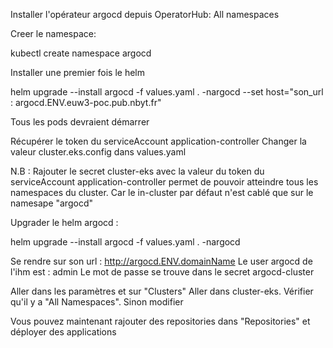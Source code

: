 Installer l'opérateur argocd depuis OperatorHub: All namespaces

Creer le namespace:

  kubectl create namespace argocd

Installer une premier fois le helm

  helm upgrade --install argocd -f values.yaml . -nargocd --set host="son_url : argocd.ENV.euw3-poc.pub.nbyt.fr"

  Tous les pods devraient démarrer

Récupérer le token du serviceAccount application-controller
Changer la valeur cluster.eks.config dans values.yaml

N.B : Rajouter le secret cluster-eks avec la valeur du token du serviceAccount application-controller permet de pouvoir atteindre tous les namespaces du cluster.
      Car le in-cluster par défaut n'est cablé que sur le namesape "argocd"

Upgrader le helm argocd :

  helm upgrade --install argocd -f values.yaml . -nargocd


Se rendre sur son url : http://argocd.ENV.domainName
Le user argocd de l'ihm est : admin
Le mot de passe se trouve dans le secret argocd-cluster

Aller dans les paramètres et sur "Clusters"
Aller dans cluster-eks. Vérifier qu'il y a "All Namespaces". Sinon modifier

Vous pouvez maintenant rajouter des repositories dans "Repositories" et déployer des applications
